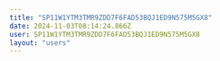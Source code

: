 ```yaml
---
title: "SP11W1YTM3TMR9ZDD7F6FAD53BQJ1ED9N575M5GX8"
date: 2024-11-03T08:14:24.866Z
user: SP11W1YTM3TMR9ZDD7F6FAD53BQJ1ED9N575M5GX8
layout: "users"
---
```

    